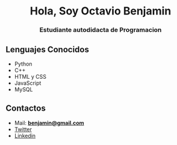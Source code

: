 <h1 align="center">Hola, Soy Octavio Benjamin</h1>
<h3 align="center">Estudiante autodidacta de Programacion</h3>

<h2>Lenguajes Conocidos</h2>

- Python
- C++
- HTML y CSS
- JavaScript
- MySQL

<h2> Contactos </h2>

- Mail: **benjamin@gmail.com**
- [Twitter](twitter.com/Benjxmin_ )
- [Linkedin](https://www.linkedin.com/in/octavio-benjamin-mendez-4b5633195/)
